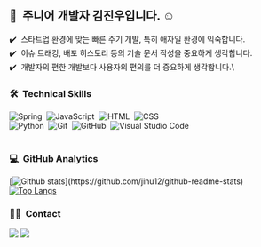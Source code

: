 


## 👋 &nbsp;주니어 개발자 김진우입니다. ☺️

✔️ &nbsp;스타트업 환경에 맞는 빠른 주기 개발, 특히 애자일 환경에 익숙합니다.\
✔️ &nbsp;이슈 트래킹, 배포 히스토리 등의 기술 문서 작성을 중요하게 생각합니다.\
✔️ &nbsp;개발자의 편한 개발보다 사용자의 편의를 더 중요하게 생각합니다.\
<!-- ✔️ &nbsp;저에 대해 궁금하시다면, <a href="https://www.notion.so/cucus/FullStack-Programmer-12a087212d21471abfce21cb3c347298">제 포트폴리오</a>를 방문해주세요. -->


### 🛠 &nbsp;Technical Skills
![Spring](https://img.shields.io/badge/-Spring-05122A?style=flat&logo=spring)&nbsp;
![JavaScript](https://img.shields.io/badge/-JavaScript-05122A?style=flat&logo=javascript)&nbsp;
![HTML](https://img.shields.io/badge/-HTML-05122A?style=flat&logo=HTML5)&nbsp;
![CSS](https://img.shields.io/badge/-CSS-05122A?style=flat&logo=CSS3&logoColor=1572B6)&nbsp;\
![Python](https://img.shields.io/badge/-Python-05122A?style=flat&logo=python)&nbsp;
![Git](https://img.shields.io/badge/-Git-05122A?style=flat&logo=git)&nbsp;
![GitHub](https://img.shields.io/badge/-GitHub-05122A?style=flat&logo=github)&nbsp;
![Visual Studio Code](https://img.shields.io/badge/-Visual%20Studio%20Code-05122A?style=flat&logo=visual-studio-code&logoColor=007ACC)&nbsp;\
<br/>

### 💻 &nbsp;GitHub Analytics

[![Github stats](https://github-readme-stats.vercel.app/api?username=jinu12&show_icons=true&theme=algolia&include_all_commits=true&count_private=true")](https://github.com/jinu12/github-readme-stats)
[![Top Langs](https://github-readme-stats.vercel.app/api/top-langs/?username=jinu12&layout=compact&theme=algolia)](https://github.com/jinu12/github-readme-stats)


### 🤝🏻 &nbsp;Contact
<a href="mailto:119kju@gmail.com"><img src="https://img.shields.io/badge/-119kju@gmail.com-D14836?style=flat&logo=Gmail&logoColor=white"/></a>
<a href="https://www.facebook.com/kzkju"><img src="https://img.shields.io/badge/-@kzkju-1877F2?style=flat&logo=Facebook&logoColor=white"/></a>
